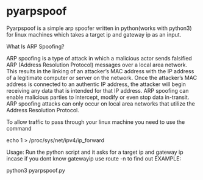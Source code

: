 # pyarpspoof

Pyarpspoof is a simple arp spoofer written in python(works with python3) for linux machines which takes a target ip and gateway ip as an input.


What Is ARP Spoofing?

ARP spoofing is a type of attack in which a malicious actor sends falsified ARP (Address Resolution Protocol) messages over a local area network. This results in the linking of an attacker’s MAC address with the IP address of a legitimate computer or server on the network. Once the attacker’s MAC address is connected to an authentic IP address, the attacker will begin receiving any data that is intended for that IP address. ARP spoofing can enable malicious parties to intercept, modify or even stop data in-transit. ARP spoofing attacks can only occur on local area networks that utilize the Address Resolution Protocol.



To allow traffic to pass through your linux machine you need to use the command



echo 1 > /proc/sys/net/ipv4/ip_forward

Usage:
Run the python script and it asks for a target ip and gateway ip
incase if you dont know gatewayip use route -n to find out
EXAMPLE:

python3 pyarpspoof.py
